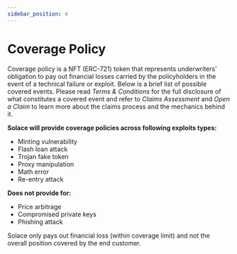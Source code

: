 ```yaml
---
sidebar_position: 4
---
```



# Coverage Policy

Coverage policy is a NFT (ERC-721) token that represents underwriters’ obligation to pay out financial losses carried by the policyholders in the event of a technical failure or exploit. Below is a brief list of possible covered events. Please read *Terms & Conditions* for the full disclosure of what constitutes a covered event and refer to *Claims Assessment* and *Open a Claim* to learn more about the claims process and the mechanics behind it.

**Solace will provide coverage policies across following exploits types:**

- Minting vulnerability
- Flash loan attack
- Trojan fake token
- Proxy manipulation
- Math error
- Re-entry attack

**Does not provide for:**

- Price arbitrage
- Compromised private keys
- Phishing attack

Solace only pays out financial loss (within coverage limit) and not the overall position covered by the end customer.
